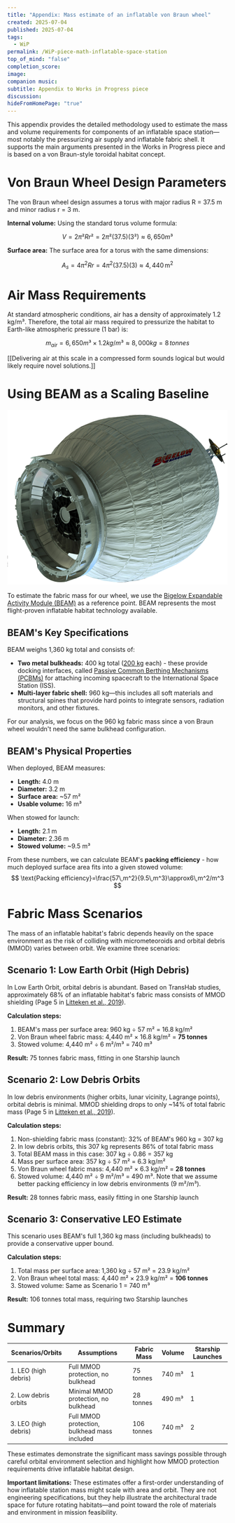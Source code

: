 ```yaml
---
title: "Appendix: Mass estimate of an inflatable von Braun wheel"
created: 2025-07-04
published: 2025-07-04
tags:
  - WiP
permalink: /WiP-piece-math-inflatable-space-station
top_of_mind: "false"
completion_score:
image:
companion music:
subtitle: Appendix to Works in Progress piece
discussion:
hideFromHomePage: "true"
---
```

This appendix provides the detailed methodology used to estimate the mass and volume requirements for components of an inflatable space station—most notably the pressurizing air supply and inflatable fabric shell. It supports the main arguments presented in the Works in Progress piece and is based on a von Braun-style toroidal habitat concept.

# Von Braun Wheel Design Parameters

The von Braun wheel design assumes a torus with major radius R = 37.5 m and minor radius r = 3 m.

**Internal volume:** Using the standard torus volume formula:

$$
V = 2π²Rr² = 2π²(37.5)(3²) ≈ 6,650 m³
$$

**Surface area:** The surface area for a torus with the same dimensions:

$$
A_s = 4\pi^2 R r = 4\pi^2(37.5)(3) \approx 4,440 \, \text{m}^2
$$

# Air Mass Requirements
At standard atmospheric conditions, air has a density of approximately 1.2 kg/m³. Therefore, the total air mass required to pressurize the habitat to Earth-like atmospheric pressure (1 bar) is:

$$
m_{air} = 6,650 m³ × 1.2 kg/m³ ≈ 8,000 kg = 8 \, tonnes
$$

[[Delivering air at this scale in a compressed form sounds logical but would likely require novel solutions.]]

# Using BEAM as a Scaling Baseline

![The Bigelow Expandable Activity Module](assets/imgs/WiP1/BEAM.png)

To estimate the fabric mass for our wheel, we use the  [Bigelow Expandable Activity Module (BEAM)](https://www.nasa.gov/wp-content/uploads/2015/06/2016-march-beam-factsheet-508.pdf)  as a reference point. BEAM represents the most flight-proven inflatable habitat technology available.

## BEAM's Key Specifications

BEAM weighs 1,360 kg total and consists of:
- **Two metal bulkheads:** 400 kg total ([200 kg](https://en.wikipedia.org/wiki/Common_Berthing_Mechanism) each) - these provide docking interfaces, called [Passive Common Berthing Mechanisms (PCBMs)](https://www.sierraspace.com/wp-content/uploads/2024/01/DOCKING-AND-BERTHING-SYSTEMS-Passive-Common-Berthing-Mechanism-PCBM.pdf) for attaching incoming spacecraft to the International Space Station (ISS).
- **Multi-layer fabric shell:** 960 kg—this includes all soft materials and structural spines that provide hard points to integrate sensors, radiation monitors, and other fixtures.

For our analysis, we focus on the 960 kg fabric mass since a von Braun wheel wouldn't need the same bulkhead configuration.

## BEAM's Physical Properties

When deployed, BEAM measures:
- **Length:** 4.0 m
- **Diameter:** 3.2 m
- **Surface area:** ~57 m²
- **Usable volume:** 16 m³

When stowed for launch:
- **Length:** 2.1 m
- **Diameter:** 2.36 m
- **Stowed volume:** ~9.5 m³

From these numbers, we can calculate BEAM's **packing efficiency** - how much deployed surface area fits into a given stowed volume:
$$
\text{Packing efficiency}=\frac{57\,m^2}{9.5\,m^3}​\approx6\,m^2/m^3
$$

# Fabric Mass Scenarios

The mass of an inflatable habitat's fabric depends heavily on the space environment as the risk of colliding with micrometeoroids and orbital debris (MMOD) varies between orbit. We examine three scenarios:

## Scenario 1: Low Earth Orbit (High Debris)

In Low Earth Orbit, orbital debris is abundant. Based on TransHab studies, approximately 68% of an inflatable habitat's fabric mass consists of MMOD shielding (Page 5 in [Litteken et al., 2019](https://www.researchgate.net/profile/Douglas-Litteken/publication/333919095_System_Integration_Comparison_Between_Inflatable_and_Metallic_Spacecraft_Structures/links/5e75387392851cf2719a389c/System-Integration-Comparison-Between-Inflatable-and-Metallic-Spacecraft-Structures.pdf?__cf_chl_tk=pDGvn9SayN3u94_S2IxijTtcfUUkhKg0khQn23ldwPY-1735002576-1.0.1.1-tXvyxaLfG.lXVagYY.rMLfOHHkqRP9DP3HAh.jXshUY)).

**Calculation steps:**

1. BEAM's mass per surface area: 960 kg ÷ 57 m² = 16.8 kg/m²
2. Von Braun wheel fabric mass: 4,440 m² × 16.8 kg/m² = **75 tonnes**
3. Stowed volume: 4,440 m² ÷ 6 m²/m³ = 740 m³

**Result:** 75 tonnes fabric mass, fitting in one Starship launch

## Scenario 2: Low Debris Orbits

In low debris environments (higher orbits, lunar vicinity, Lagrange points), orbital debris is minimal. MMOD shielding drops to only ~14% of total fabric mass (Page 5 in [Litteken et al., 2019](https://www.researchgate.net/profile/Douglas-Litteken/publication/333919095_System_Integration_Comparison_Between_Inflatable_and_Metallic_Spacecraft_Structures/links/5e75387392851cf2719a389c/System-Integration-Comparison-Between-Inflatable-and-Metallic-Spacecraft-Structures.pdf?__cf_chl_tk=pDGvn9SayN3u94_S2IxijTtcfUUkhKg0khQn23ldwPY-1735002576-1.0.1.1-tXvyxaLfG.lXVagYY.rMLfOHHkqRP9DP3HAh.jXshUY)).

**Calculation steps:**

1. Non-shielding fabric mass (constant): 32% of BEAM's 960 kg = 307 kg
2. In low debris orbits, this 307 kg represents 86% of total fabric mass
3. Total BEAM mass in this case: 307 kg ÷ 0.86 = 357 kg
4. Mass per surface area: 357 kg ÷ 57 m² = 6.3 kg/m²
5. Von Braun wheel fabric mass: 4,440 m² × 6.3 kg/m² = **28 tonnes**
6. Stowed volume: 4,440 m² ÷ 9 m²/m³ = 490 m³. Note that we assume better packing efficiency in low debris  environments (9 m²/m³). 

**Result:** 28 tonnes fabric mass, easily fitting in one Starship launch

## Scenario 3: Conservative LEO Estimate

This scenario uses BEAM's full 1,360 kg mass (including bulkheads) to provide a conservative upper bound.

**Calculation steps:**

1. Total mass per surface area: 1,360 kg ÷ 57 m² = 23.9 kg/m²
2. Von Braun wheel total mass: 4,440 m² × 23.9 kg/m² = **106 tonnes**
3. Stowed volume: Same as Scenario 1 = 740 m³

**Result:** 106 tonnes total mass, requiring two Starship launches

# Summary

| Scenarios/Orbits     | Assumptions                                  | Fabric Mass | Volume | Starship Launches |
| -------------------- | -------------------------------------------- | ----------- | ------ | ----------------- |
| 1. LEO (high debris) | Full MMOD protection, no bulkhead            | 75 tonnes   | 740 m³ | 1                 |
| 2. Low debris orbits | Minimal MMOD protection, no bulkhead<br>     | 28 tonnes   | 490 m³ | 1                 |
| 3. LEO (high debris) | Full MMOD protection, bulkhead mass included | 106 tonnes  | 740 m³ | 2                 |

These estimates demonstrate the significant mass savings possible through careful orbital environment selection and highlight how MMOD protection requirements drive inflatable habitat design.

**Important limitations:** These estimates offer a first-order understanding of how inflatable station mass might scale with area and orbit. They are not engineering specifications, but they help illustrate the architectural trade space for future rotating habitats—and point toward the role of materials and environment in mission feasibility.